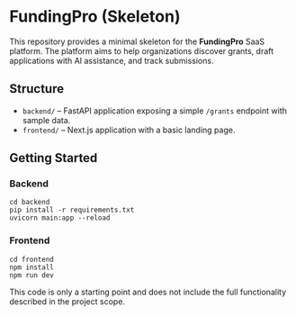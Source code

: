 # FundingPro (Skeleton)

This repository provides a minimal skeleton for the **FundingPro** SaaS platform. The platform aims to help organizations discover grants, draft applications with AI assistance, and track submissions.

## Structure

- `backend/` – FastAPI application exposing a simple `/grants` endpoint with sample data.
- `frontend/` – Next.js application with a basic landing page.

## Getting Started

### Backend
```
cd backend
pip install -r requirements.txt
uvicorn main:app --reload
```

### Frontend
```
cd frontend
npm install
npm run dev
```

This code is only a starting point and does not include the full functionality described in the project scope.
